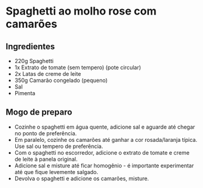 # Spaghetti ao molho rose com camarões

## Ingredientes
- 220g Spaghetti
- 1x Extrato de tomate (sem tempero) (pote circular)
- 2x Latas de creme de leite
- 350g Camarão congelado (pequeno)
- Sal
- Pimenta

## Mogo de preparo
- Cozinhe o spaghetti em água quente, adicione sal e aguarde até chegar no ponto de preferência.
- Em paralelo, cozinhe os camarões até ganhar a cor rosada/laranja típica. Use sal ou tempero de preferência.
- Com o spaghetti no escorredor, adicione o extrato de tomate e creme de leite à panela original.
- Adicione sal e misture até ficar homogênio - é importante experimentar até que fique levemente salgado.
- Devolva o spaghetti e adicione os camarões, misture.
